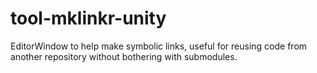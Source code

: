 # tool-mklinkr-unity

EditorWindow to help make symbolic links, useful for reusing code from another repository without bothering with submodules. 